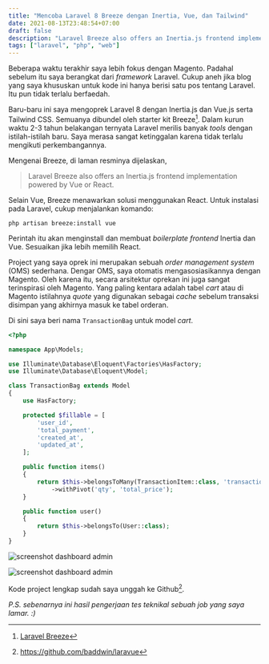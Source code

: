```yaml
---
title: "Mencoba Laravel 8 Breeze dengan Inertia, Vue, dan Tailwind"
date: 2021-08-13T23:48:54+07:00
draft: false
description: "Laravel Breeze also offers an Inertia.js frontend implementation powered by Vue or React."
tags: ["laravel", "php", "web"]
---
```


Beberapa waktu terakhir saya lebih fokus dengan Magento.
Padahal sebelum itu saya berangkat dari _framework_ Laravel.
Cukup aneh jika blog yang saya khususkan untuk kode ini hanya berisi satu
pos tentang Laravel. Itu pun tidak terlalu berfaedah.

Baru-baru ini saya mengoprek Laravel 8 dengan Inertia.js dan Vue.js serta Tailwind CSS.
Semuanya dibundel oleh starter kit Breeze[^1].
Dalam kurun waktu 2-3 tahun belakangan ternyata Laravel merilis banyak _tools_
dengan istilah-istilah baru.
Saya merasa sangat ketinggalan karena tidak terlalu mengikuti perkembangannya.

Mengenai Breeze, di laman resminya dijelaskan,

> Laravel Breeze also offers an Inertia.js frontend implementation powered by Vue or React.

Selain Vue, Breeze menawarkan solusi menggunakan React. Untuk instalasi pada Laravel,
cukup menjalankan komando:

    php artisan breeze:install vue
    
Perintah itu akan menginstall dan membuat _boilerplate frontend_ Inertia dan Vue.
Sesuaikan jika lebih memilih React.

Project yang saya oprek ini merupakan sebuah _order management system_ (OMS) sederhana.
Dengar OMS, saya otomatis mengasosiasikannya dengan Magento.
Oleh karena itu, secara arsitektur oprekan ini juga sangat terinspirasi oleh Magento.
Yang paling kentara adalah tabel _cart_ atau di Magento istilahnya _quote_ yang digunakan
sebagai _cache_ sebelum transaksi disimpan yang akhirnya masuk ke tabel orderan.

Di sini saya beri nama `TransactionBag` untuk model _cart_.

```php
<?php

namespace App\Models;

use Illuminate\Database\Eloquent\Factories\HasFactory;
use Illuminate\Database\Eloquent\Model;

class TransactionBag extends Model
{
    use HasFactory;

    protected $fillable = [
        'user_id',
        'total_payment',
        'created_at',
        'updated_at',
    ];

    public function items()
    {
        return $this->belongsToMany(TransactionItem::class, 'transaction_bag_items', 'bag_id', 'item_id')
            ->withPivot('qty', 'total_price');
    }

    public function user()
    {
        return $this->belongsTo(User::class);
    }
}
```

![screenshot dashboard admin](/img/2021/08/screen_000953.png)

![screenshot dashboard admin](/img/2021/08/screen_001025.png)

Kode project lengkap sudah saya unggah ke Github[^2].

*P.S. sebenarnya ini hasil pengerjaan tes teknikal sebuah job yang saya lamar. :)*


[^1]: [Laravel Breeze](https://laravel.com/docs/8.x/starter-kits#laravel-breeze)
[^2]: https://github.com/baddwin/laravue
